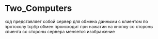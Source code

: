 # Two_Computers
код представляет собой сервер для обмена данными с клиентом по протоколу tcp/ip
обмен происходит при нажатии на кнопку со стороны клиента
со стороны сервера меняется изображение
